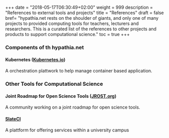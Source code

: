 +++
date = "2018-05-17T06:30:49+02:00"
weight = 999
description = "References to external tools and projects"
title = "References"
draft = false
bref= "hypathia.net rests on the shoulder of giants, and only one of many projects to provided computing tools for teachers, lecturers and researchers. This is a curated list of the references to other projects and products to support computational science."
toc = true
+++


### Components of th hypathia.net

#### Kubernetes ([Kubernetes.io](https://kubeternetes.io))

A orchestration plattwork to help manage container based application.

### Other Tools for Computational Science

#### Joint Roadmap for Open Science Tools ([JROST.org](https://jrost.org))

A community working on a joint roadmap for open science tools.

#### [SlateCI](http://slateci.io/)

A plattform for offering services within a university campus